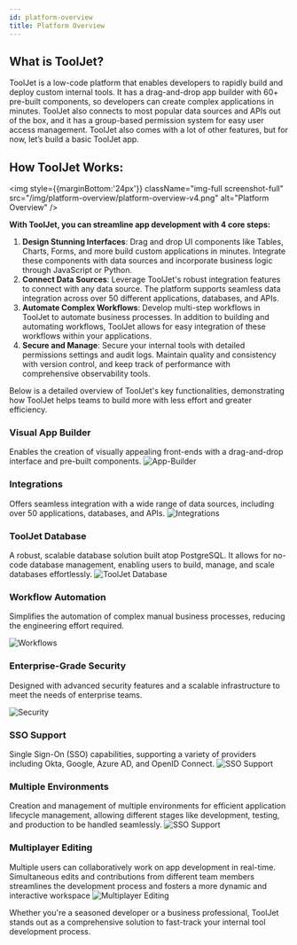 ```yaml
---
id: platform-overview
title: Platform Overview
---
```


## What is ToolJet?

ToolJet is a low-code platform that enables developers to rapidly build and deploy custom internal tools. It has a drag-and-drop app builder with 60+ pre-built components, so developers can create complex applications in minutes. ToolJet also connects to most popular data sources and APIs out of the box, and it has a group-based permission system for easy user access management. ToolJet also comes with a lot of other features, but for now, let’s build a basic ToolJet app.

## How ToolJet Works:

<img style={{marginBottom:'24px'}} className="img-full screenshot-full" src="/img/platform-overview/platform-overview-v4.png" alt="Platform Overview" />

**With ToolJet, you can streamline app development with 4 core steps:** <br/>

1. **Design Stunning Interfaces**: Drag and drop UI components like Tables, Charts, Forms, and more build custom applications in minutes. Integrate these components with data sources and incorporate business logic through JavaScript or Python.
2. **Connect Data Sources**: Leverage ToolJet's robust integration features to connect with any data source. The platform supports seamless data integration across over 50 different applications, databases, and APIs.
3. **Automate Complex Workflows**: Develop multi-step workflows in ToolJet to automate business processes. In addition to building and automating workflows, ToolJet allows for easy integration of these workflows within your applications.
4. **Secure and Manage**: Secure your internal tools with detailed permissions settings and audit logs. Maintain quality and consistency with version control, and keep track of performance with comprehensive observability tools.

Below is a detailed overview of ToolJet's key functionalities, demonstrating how ToolJet helps teams to build more with less effort and greater efficiency. 

### Visual App Builder

Enables the creation of visually appealing front-ends with a drag-and-drop interface and pre-built components. 
<img  className="screenshot-full img-full" src="/img/platform-overview/app-builder.png" alt="App-Builder" />

### Integrations

Offers seamless integration with a wide range of data sources, including over 50 applications, databases, and APIs. 
<img className="screenshot-full img-full" src="/img/platform-overview/integrations-v2.png" alt="Integrations" />

### ToolJet Database

A robust, scalable database solution built atop PostgreSQL. It allows for no-code database management, enabling users to build, manage, and scale databases effortlessly.
<img className="screenshot-full img-full" src="/img/platform-overview/tooljet-db.png" alt="ToolJet Database" />

### Workflow Automation

Simplifies the automation of complex manual business processes, reducing the engineering effort required. 
<!-- This feature is particularly useful for streamlining enterprise workflows and improving operational efficiency. -->
<img className="screenshot-full img-full" src="/img/platform-overview/workflows.png" alt="Workflows" />

### Enterprise-Grade Security

Designed with advanced security features and a scalable infrastructure to meet the needs of enterprise teams. 
<!-- This ensures the protection of sensitive data and the reliability of the platform in handling large-scale applications. -->
<img className="screenshot-full img-full" src="/img/platform-overview/security-v2.png" alt="Security" />

### SSO Support

Single Sign-On (SSO) capabilities, supporting a variety of providers including Okta, Google, Azure AD, and OpenID Connect. 
<img className="screenshot-full img-full" src="/img/platform-overview/sso-v2.png" alt="SSO Support" />

### Multiple Environments

Creation and management of multiple environments for efficient application lifecycle management, allowing different stages like development, testing, and production to be handled seamlessly.
<img className="screenshot-full img-full" src="/img/platform-overview/multi-environment.png" alt="SSO Support" />

### Multiplayer Editing

Multiple users can collaboratively work on app development in real-time. Simultaneous edits and contributions from different team members streamlines the development process and fosters a more dynamic and interactive workspace
<img className="screenshot-full img-full" src="/img/platform-overview/multiplayer.png" alt="Multiplayer Editing" />

Whether you're a seasoned developer or a business professional, ToolJet stands out as a comprehensive solution to fast-track your internal tool development process. 